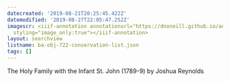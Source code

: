 ```yaml
---
datecreated: '2019-08-21T20:25:45.422Z'
datemodified: '2019-08-27T22:05:47.252Z'
imagescr: <iiif-annotation annotationurl="https://dnoneill.github.io/annotate/annotations/k49ls1azdeo2xk2a3nqe.json"
  styling="image_only:true"></iiif-annotation>
layout: searchview
listname: ba-obj-722-conservation-list.json
tags: []
---
```

The Holy Family with the Infant St. John (1789-9) by Joshua Reynolds